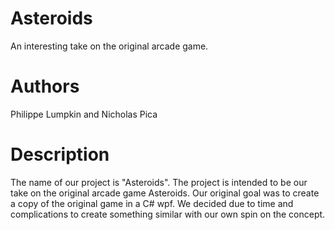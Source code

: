 # Asteroids
An interesting take on the original arcade game.

# Authors 
Philippe Lumpkin and Nicholas Pica

# Description
The name of our project is "Asteroids". The project is intended to be our take on the original arcade game Asteroids. Our original goal was
to create a copy of the original game in a C# wpf. We decided due to time and complications to create something similar with our own spin
on the concept.
